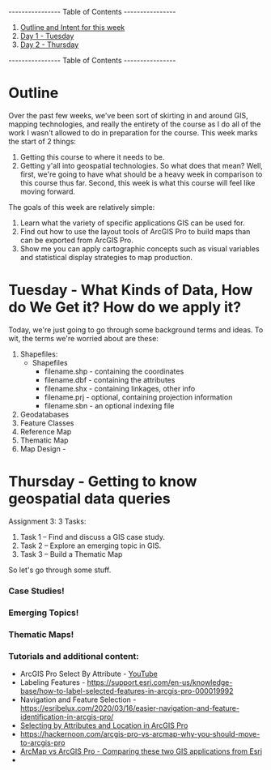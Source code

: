 ---------------- Table of Contents ---------------- 

1. [Outline and Intent for this week](#outline)
2. [Day 1 - Tuesday](#day1)
3. [Day 2 - Thursday](#day2)

---------------- Table of Contents ---------------- 
# <a id = "outline"></a>Outline
Over the past few weeks, we've been sort of skirting in and around GIS, mapping technologies, and really the entirety of the course as I do all of the work I wasn't allowed to do in preparation for the course. This week marks the start of 2 things: 
1. Getting this course to where it needs to be. 
2. Getting y'all into geospatial technologies. 
So what does that mean?
Well, first, we're going to have what should be a heavy week in comparison to this course thus far. Second, this week is what this course will feel like moving forward. 

The goals of this week are relatively simple: 
1. Learn what the variety of specific applications GIS can be used for.
2. Find out how to use the layout tools of ArcGIS Pro to build maps than can be exported from ArcGIS Pro.
3. Show me you can apply cartographic concepts such as visual variables and statistical display strategies to map production.

# <a id="day1"></a>Tuesday - What Kinds of Data, How do We Get it? How do we apply it?
Today, we're just going to go through some background terms and ideas. To wit, the terms we're worried about are these: 
1. Shapefiles: 
	 * Shapefiles
		* filename.shp - containing the coordinates
		* filename.dbf - containing the attributes
		* filename.shx - containing linkages, other info
		* filename.prj - optional, containing projection information
		* filename.sbn - an optional indexing file 
2. Geodatabases
3. Feature Classes
4. Reference Map
5. Thematic Map
6. Map Design - 



# <a id="day2"></a>Thursday - Getting to know geospatial data queries
Assignment 3:
3 Tasks: 
1. Task 1 – Find and discuss a GIS case study.
2. Task 2 – Explore an emerging topic in GIS.
3. Task 3 – Build a Thematic Map

So let's go through some stuff. 
### <a id=""></a>Case Studies!
### <a id=""></a>Emerging Topics!
### <a id=""></a>Thematic Maps!

### <a id=""></a>Tutorials and additional content: 
* ArcGIS Pro Select By Attribute - [YouTube](https://www.youtube.com/watch?v=2sH3K_neshc)
* Labeling Features - https://support.esri.com/en-us/knowledge-base/how-to-label-selected-features-in-arcgis-pro-000019992
* Navigation and Feature Selection - https://esribelux.com/2020/03/16/easier-navigation-and-feature-identification-in-arcgis-pro/
* [Selecting by Attributes and Location in ArcGIS Pro](https://learninglink.oup.com/protected/files/content/file/588a0d47d911611300e523ec-1485442397769-CH7---Selecting-Features-ArcGIS-Pro.pdf)
* https://hackernoon.com/arcgis-pro-vs-arcmap-why-you-should-move-to-arcgis-pro
* [ArcMap vs ArcGIS Pro - Comparing these two GIS applications from Esri](https://www.youtube.com/watch?v=4_OOOQbLZDU&ab_channel=eGISAssociates)
* 